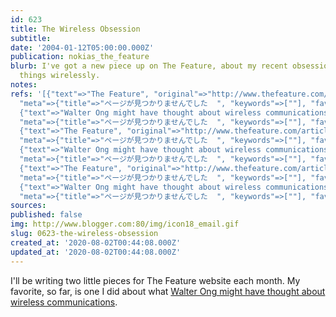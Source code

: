```yaml
---
id: 623
title: The Wireless Obsession
subtitle: 
date: '2004-01-12T05:00:00.000Z'
publication: nokias_the_feature
blurb: I've got a new piece up on The Feature, about my recent obsession with doing
  things wirelessly.
notes: 
refs: '[{"text"=>"The Feature", "original"=>"http://www.thefeature.com/article?articleid=100312",
  "meta"=>{"title"=>"ページが見つかりませんでした  ", "keywords"=>[""], "favicon"=>"http://www.thefeature.com/favicon.ico"}},
  {"text"=>"Walter Ong might have thought about wireless communications", "original"=>"http://www.thefeature.com/article?articleid=100290",
  "meta"=>{"title"=>"ページが見つかりませんでした  ", "keywords"=>[""], "favicon"=>"http://www.thefeature.com/favicon.ico"}},
  {"text"=>"The Feature", "original"=>"http://www.thefeature.com/article?articleid=100312",
  "meta"=>{"title"=>"ページが見つかりませんでした  ", "keywords"=>[""], "favicon"=>"http://www.thefeature.com/favicon.ico"}},
  {"text"=>"Walter Ong might have thought about wireless communications", "original"=>"http://www.thefeature.com/article?articleid=100290",
  "meta"=>{"title"=>"ページが見つかりませんでした  ", "keywords"=>[""], "favicon"=>"http://www.thefeature.com/favicon.ico"}},
  {"text"=>"The Feature", "original"=>"http://www.thefeature.com/article?articleid=100312",
  "meta"=>{"title"=>"ページが見つかりませんでした  ", "keywords"=>[""], "favicon"=>"http://www.thefeature.com/favicon.ico"}},
  {"text"=>"Walter Ong might have thought about wireless communications", "original"=>"http://www.thefeature.com/article?articleid=100290",
  "meta"=>{"title"=>"ページが見つかりませんでした  ", "keywords"=>[""], "favicon"=>"http://www.thefeature.com/favicon.ico"}}]'
sources: 
published: false
img: http://www.blogger.com:80/img/icon18_email.gif
slug: 0623-the-wireless-obsession
created_at: '2020-08-02T00:44:08.000Z'
updated_at: '2020-08-02T00:44:08.000Z'
---
```

I'll be writing two little pieces for The Feature website each month. My favorite, so far, is one I did about what [Walter Ong might have thought about wireless communications](http://www.thefeature.com/article?articleid=100290).
